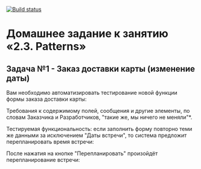 [![Build status](https://ci.appveyor.com/api/projects/status/kdtc12nrnoq4iw6n?svg=true)](https://ci.appveyor.com/project/VlCherno/carddelivery)
# Домашнее задание к занятию «2.3. Patterns»
## Задача №1 - Заказ доставки карты (изменение даты)

Вам необходимо автоматизировать тестирование новой функции формы заказа доставки карты:

Требования к содержимому полей, сообщения и другие элементы, по словам Заказчика и Разработчиков, "такие же, мы ничего не меняли"*.

Тестируемая функциональность: если заполнить форму повторно теми же данными за исключением "Даты встречи", то система предложит перепланировать время встречи:

После нажатия на кнопке "Перепланировать" произойдёт перепланирование встречи: